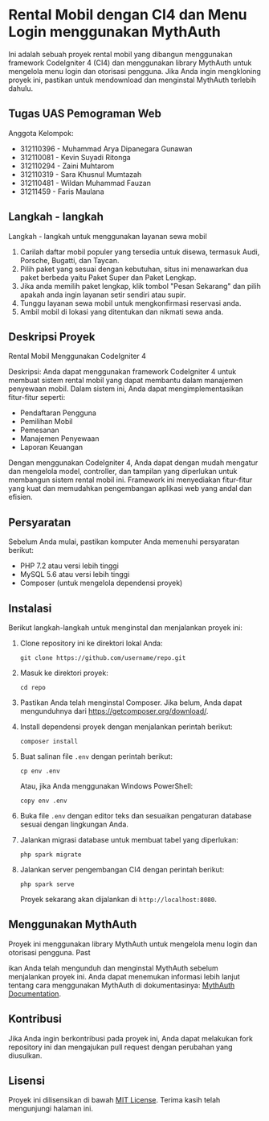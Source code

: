 # Rental Mobil dengan CI4 dan Menu Login menggunakan MythAuth

Ini adalah sebuah proyek rental mobil yang dibangun menggunakan framework CodeIgniter 4 (CI4) dan menggunakan library MythAuth untuk mengelola menu login dan otorisasi pengguna. Jika Anda ingin mengkloning proyek ini, pastikan untuk mendownload dan menginstal MythAuth terlebih dahulu.

## Tugas UAS Pemograman Web
Anggota Kelompok:
- 312110396 - Muhammad Arya Dipanegara Gunawan  
- 312110081 - Kevin Suyadi Ritonga 
- 312110294 - Zaini Muhtarom
- 312110319 - Sara Khusnul Mumtazah 
- 312110481 - Wildan Muhammad Fauzan
- 31211459 - Faris Maulana
## Langkah - langkah
Langkah - langkah untuk menggunakan layanan sewa mobil

1. Carilah daftar mobil populer yang tersedia untuk disewa, termasuk Audi, Porsche, Bugatti, dan Taycan.
2. Pilih paket yang sesuai dengan kebutuhan, situs ini menawarkan dua paket berbeda yaitu Paket Super dan Paket Lengkap.
3. Jika anda memilih paket lengkap, klik tombol "Pesan Sekarang" dan pilih apakah anda ingin layanan setir sendiri atau supir.
4. Tunggu layanan sewa mobil untuk mengkonfirmasi reservasi anda.
5. Ambil mobil di lokasi yang ditentukan dan nikmati sewa anda.
   
## Deskripsi Proyek
Rental Mobil Menggunakan CodeIgniter 4

Deskripsi:
Anda dapat menggunakan framework CodeIgniter 4 untuk membuat sistem rental mobil yang dapat membantu dalam manajemen penyewaan mobil. Dalam sistem ini, Anda dapat mengimplementasikan fitur-fitur seperti:

- Pendaftaran Pengguna
- Pemilihan Mobil
- Pemesanan
- Manajemen Penyewaan
- Laporan Keuangan

Dengan menggunakan CodeIgniter 4, Anda dapat dengan mudah mengatur dan mengelola model, controller, dan tampilan yang diperlukan untuk membangun sistem rental mobil ini. Framework ini menyediakan fitur-fitur yang kuat dan memudahkan pengembangan aplikasi web yang andal dan efisien.

## Persyaratan

Sebelum Anda mulai, pastikan komputer Anda memenuhi persyaratan berikut:

- PHP 7.2 atau versi lebih tinggi
- MySQL 5.6 atau versi lebih tinggi
- Composer (untuk mengelola dependensi proyek)

## Instalasi

Berikut langkah-langkah untuk menginstal dan menjalankan proyek ini:

1. Clone repository ini ke direktori lokal Anda:

   ```shell
   git clone https://github.com/username/repo.git
   ```

2. Masuk ke direktori proyek:

   ```shell
   cd repo
   ```

3. Pastikan Anda telah menginstal Composer. Jika belum, Anda dapat mengunduhnya dari https://getcomposer.org/download/.

4. Install dependensi proyek dengan menjalankan perintah berikut:

   ```shell
   composer install
   ```

5. Buat salinan file `.env` dengan perintah berikut:

   ```shell
   cp env .env
   ```

   Atau, jika Anda menggunakan Windows PowerShell:

   ```shell
   copy env .env
   ```

6. Buka file `.env` dengan editor teks dan sesuaikan pengaturan database sesuai dengan lingkungan Anda.

7. Jalankan migrasi database untuk membuat tabel yang diperlukan:

   ```shell
   php spark migrate
   ```

8. Jalankan server pengembangan CI4 dengan perintah berikut:

   ```shell
   php spark serve
   ```

   Proyek sekarang akan dijalankan di `http://localhost:8080`.

## Menggunakan MythAuth

Proyek ini menggunakan library MythAuth untuk mengelola menu login dan otorisasi pengguna. Past

ikan Anda telah mengunduh dan menginstal MythAuth sebelum menjalankan proyek ini. Anda dapat menemukan informasi lebih lanjut tentang cara menggunakan MythAuth di dokumentasinya: [MythAuth Documentation](https://github.com/lonnieezell/myth-auth).

## Kontribusi

Jika Anda ingin berkontribusi pada proyek ini, Anda dapat melakukan fork repository ini dan mengajukan pull request dengan perubahan yang diusulkan.

## Lisensi

Proyek ini dilisensikan di bawah [MIT License](LICENSE). Terima kasih telah mengunjungi halaman ini.
